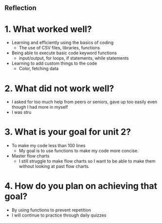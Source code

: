 ## Reflection

# 1. What worked well?
* Learning and efficiently using the basics of coding
  * The use of CSV files, libraries, functions
* Being able to execute basic code keyword functions
  * input/output, for loops, if statements, while statements
* Learning to add custom things to the code
  * Color, fetching data
 
# 2. What did not work well?
* I asked for too much help from peers or seniors, gave up too easily even though I had more in myself
* I was stru

  
# 3. What is your goal for unit 2?
* To make my code less than 100 lines
  * My goal is to use functions to make my code more concise.
* Master flow charts
  * I still struggle to make flow charts so I want to be able to make them without looking at past flow charts.

# 4. How do you plan on achieving that goal?
* By using functions to prevent repetition
* I will continue to practice through daily quizzes

